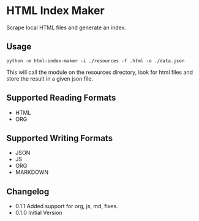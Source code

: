 # HTML Index Maker

Scrape local HTML files and generate an index.

## Usage

```shell
python -m html-index-maker -i ./resources -f .html -o ./data.json
```

This will call the module on the resources directory, look for html files and store the result in a given json file.

## Supported Reading Formats

- HTML
- ORG

## Supported Writing Formats

- JSON
- JS
- ORG
- MARKDOWN

## Changelog

- 0.1.1 Added support for org, js, md, fixes.
- 0.1.0 Initial Version